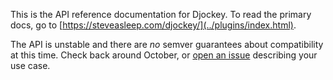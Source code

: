 This is the API reference documentation for Djockey. To read the primary docs, go to [https://steveasleep.com/djockey/](../plugins/index.html).

The API is unstable and there are _no_ semver guarantees about compatibility at this time. Check back around October, or [open an issue](https://github.com/irskep/djockey/issues/new) describing your use case.
